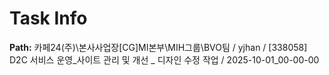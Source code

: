 # Task Info

**Path:** 카페24(주)\본사사업장\[CG]MI본부\MIH그룹\BVO팀 / yjhan / [338058] D2C 서비스 운영_사이트 관리 및 개선 _ 디자인 수정 작업 / 2025-10-01_00-00-00

